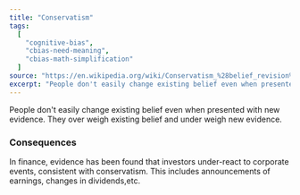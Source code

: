 ```yaml
---
title: "Conservatism"
tags:
  [
    "cognitive-bias",
    "cbias-need-meaning",
    "cbias-math-simplification"
  ]
source: "https://en.wikipedia.org/wiki/Conservatism_%28belief_revision%29"
excerpt: "People don't easily change existing belief even when presented with new evidence."
---
```


People don't easily change existing belief even when presented with new evidence. They over weigh existing belief and under weigh new evidence.

### Consequences

In finance, evidence has been found that investors under-react to corporate events, consistent with conservatism. This includes announcements of earnings, changes in dividends,etc.



